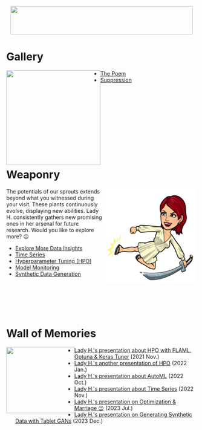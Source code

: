 <p align="center">
<img src="https://github.com/lady-h-world/My_Garden/blob/main/images/Garden_Museum_images/title.png" width="482" height="75" />
</p>

# Gallery
<p>
<img align="left" src="https://github.com/lady-h-world/My_Garden/blob/main/images/lady_heart_manga/gallery_logo.png" width="249" height="250" />
</p>

* [The Poem][13]
* [Suppression][12]

<p>&nbsp;</p><p>&nbsp;</p><p>&nbsp;</p><p>&nbsp;</p><p>&nbsp;</p><p>&nbsp;</p>

# Weaponry

<p>
<img align="right" src="https://github.com/lady-h-world/My_Garden/blob/main/images/lady_heart_manga/sword.png" width="249" height="250" />
</p>

The potentials of our sprouts extends beyond what you witnessed during your visit. These plants continuously evolve, displaying new abilities. Lady H. consistently gathers new promising ones in her arsenal for future research. Would you like to explore more? 😉

* [Explore More Data Insights][10]
* [Time Series][7]
* [Hyperparameter Tuning (HPO)][8]
* [Model Monitoring][9]
* [Synthetic Data Generation][16]


<p>&nbsp;</p><p>&nbsp;</p><p>&nbsp;</p>

# Wall of Memories

<p>
<img align="left" src="https://github.com/lady-h-world/My_Garden/blob/main/images/Garden_Museum_images/wall_of_memory.png" width="180" height="175" />
</p>


* [Lady H.'s presentation about HPO with FLAML, Optuna & Keras Tuner][1] (2021 Nov.)
* [Lady H.'s another presentation of HPO][2] (2022 Jan.)
* [Lady H.'s presentation about AutoML][5] (2022 Oct.)
* [Lady H.'s presentation about Time Series][6] (2022 Nov.)
* [Lady H.'s presentation on Optimization & Marriage 😉][11] (2023 Jul.)
* [Lady H.'s presentation on Generating Synthetic Data with Tablet GANs][15] (2023 Dec.)


[1]:https://docs.google.com/presentation/d/16QCJ2eOONwY1fxFDHwFenr4truFf1pd3KOMh4V6BVgM/edit?usp=sharing
[2]:https://docs.google.com/presentation/d/120kZHkOeNkXATT9mM6804ZZU4ndu8wA9taZJUi7kKVM/edit?usp=sharing
[3]:https://github.com/lady-h-world/My_Garden/blob/main/reading_pages/Graden_Museum/gallery.md
[5]:https://docs.google.com/presentation/d/1ngPFtnlMaHY95xmlSgL277IaxvZ_IrPuC9ViqBdXnl8/edit?usp=sharing
[6]:https://docs.google.com/presentation/d/1QwcKAKeHVTInO9mhZeLtvy2bj9INJKP6kkK8XDoLzZ4/edit?usp=sharing
[7]:https://github.com/lady-h-world/My_Garden/blob/main/reading_pages/Graden_Museum/weaponry.md#time-series
[8]:https://github.com/lady-h-world/My_Garden/blob/main/reading_pages/Graden_Museum/weaponry.md#hyperparameter-tuning-hpo
[9]:https://github.com/lady-h-world/My_Garden/blob/main/reading_pages/Graden_Museum/weaponry.md#model-monitoring
[10]:https://github.com/lady-h-world/My_Garden/blob/main/reading_pages/Graden_Museum/weaponry.md#explore-more-data-insights
[11]:https://docs.google.com/presentation/d/1TIS7Lssy3nR-btYzSdKKuVhv9KgGIOy94S16obAbJQI/edit?usp=sharing
[12]:https://github.com/lady-h-world/My_Garden/blob/main/reading_pages/Graden_Museum/suppression.md
[13]:https://github.com/lady-h-world/My_Garden/blob/main/reading_pages/Graden_Museum/the_poem.md
[15]:https://docs.google.com/presentation/d/1c8DyIW3z53EMpZBNPc7cuGkk97HICOgmDp6P5_RVRJw/edit?usp=sharing
[16]:https://github.com/lady-h-world/My_Garden/blob/main/reading_pages/Graden_Museum/weaponry.md#synthetic-data-generation

